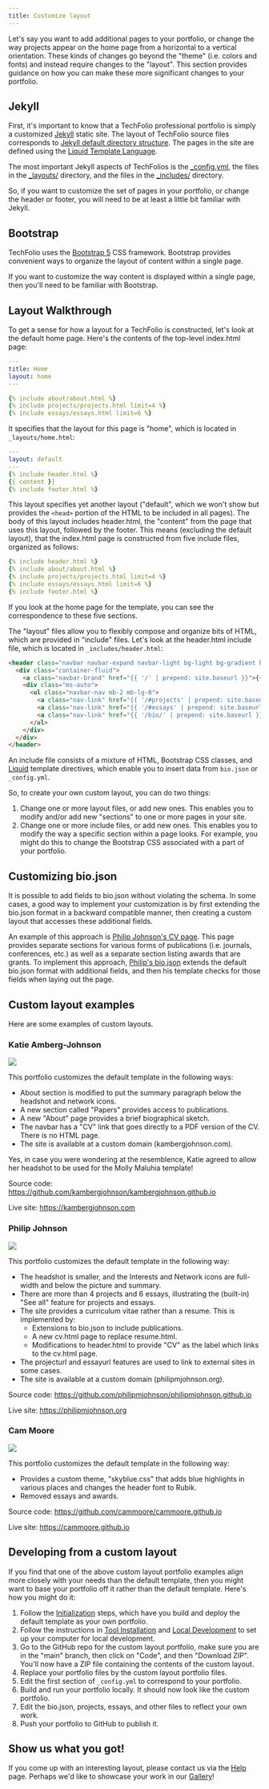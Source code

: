 ```yaml
---
title: Customize layout
---
```


Let's say you want to add additional pages to your portfolio, or change the way projects appear on the home page from a horizontal to a vertical orientation.  These kinds of changes go beyond the "theme" (i.e. colors and fonts) and instead require changes to the "layout".  This section provides guidance on how you can make these more significant changes to your portfolio.

## Jekyll

First, it's important to know that a TechFolio professional portfolio is simply a customized [Jekyll](https://jekyllrb.com/) static site.  The layout of TechFolio source files corresponds to [Jekyll default directory structure](https://jekyllrb.com/docs/structure/). The pages in the site are defined using the [Liquid Template Language](https://jekyllrb.com/docs/liquid/).

The most important Jekyll aspects of TechFolios is the [_config.yml](https://github.com/techfolios/template/blob/main/_config.yml), the files in the [_layouts/](https://github.com/techfolios/template/tree/main/_layouts) directory, and the files in the [_includes/](https://github.com/techfolios/template/tree/main/_includes) directory.

So, if you want to customize the set of pages in your portfolio, or change the header or footer, you will need to be at least a little bit familiar with Jekyll. 

## Bootstrap

TechFolio uses the [Bootstrap 5](https://getbootstrap.com/) CSS framework. Bootstrap provides convenient ways to organize the layout of content within a single page.

If you want to customize the way content is displayed within a single page, then you'll need to be familiar with Bootstrap.

## Layout Walkthrough

To get a sense for how a layout for a TechFolio is constructed, let's look at the default home page. Here's the contents of the top-level index.html page:

```yaml
---
title: Home
layout: home
---

{% include about/about.html %}
{% include projects/projects.html limit=4 %}
{% include essays/essays.html limit=6 %}
```

It specifies that the layout for this page is "home", which is located in `_layouts/home.html`:

```yaml
---
layout: default
---
{% include header.html %}
{{ content }}
{% include footer.html %}
```

This layout specifies yet another layout ("default", which we won't show but provides the `<head>` portion of the HTML to be included in all pages). The body of this layout includes header.html, the "content" from the page that uses this layout, followed by the footer.  This means (excluding the default layout), that the index.html page is constructed from five include files, organized as follows:

```yaml
{% include header.html %}
{% include about/about.html %}
{% include projects/projects.html limit=4 %}
{% include essays/essays.html limit=6 %}
{% include footer.html %}
```

If you look at the home page for the template, you can see the correspondence to these five sections.

The "layout" files allow you to flexibly compose and organize bits of HTML, which are provided in "include" files. Let's look at the header.html include file, which is located in `_includes/header.html`:

```html
<header class="navbar navbar-expand navbar-light bg-light bg-gradient border-bottom">
  <div class="container-fluid">
    <a class="navbar-brand" href="{{ '/' | prepend: site.baseurl }}">{{ site.data.bio.basics.name }}</a>
    <div class="ms-auto">
      <ul class="navbar-nav mb-2 mb-lg-0">
        <a class="nav-link" href="{{ '/#projects' | prepend: site.baseurl }}">Projects</a>
        <a class="nav-link" href="{{ '/#essays' | prepend: site.baseurl }}">Essays</a>
        <a class="nav-link" href="{{ '/bio/' | prepend: site.baseurl }}">Resume</a>
      </ul>
    </div>
  </div>
</header>
```

An include file consists of a mixture of HTML, Bootstrap CSS classes, and [Liquid](https://jekyllrb.com/docs/liquid/) template directives, which enable you to insert data from `bio.json` or `_config.yml`.

So, to create your own custom layout, you can do two things:

  1. Change one or more layout files, or add new ones. This enables you to modify and/or add new "sections" to one or more pages in your site.
  2. Change one or more include files, or add new ones. This enables you to modify the way a specific section within a page looks. For example, you might do this to change the Bootstrap CSS associated with a part of your portfolio.

## Customizing bio.json

It is possible to add fields to bio.json without violating the schema.  In some cases, a good way to implement your customization is by first extending the bio.json format in a backward compatible manner, then creating a custom layout that accesses these additional fields.

An example of this approach is [Philip Johnson's CV page](https://philipmjohnson.github.io/cv.html).  This page provides separate sections for various forms of publications (i.e. journals, conferences, etc.) as well as a separate section listing awards that are grants.  To implement this approach, [Philip's bio.json](https://github.com/philipmjohnson/philipmjohnson.github.io/blob/main/_data/bio.json) extends the default bio.json format with additional fields, and then his template checks for those fields when laying out the page.

## Custom layout examples

Here are some examples of custom layouts.

### Katie Amberg-Johnson

![](/img/gallery/kambergjohnson-com.png)

This portfolio customizes the default template in the following ways:

* About section is modified to put the summary paragraph below the headshot and network icons.
* A new section called "Papers" provides access to publications.
* A new "About" page provides a brief biographical sketch.
* The navbar has a "CV" link that goes directly to a PDF version of the CV. There is no HTML page.
* The site is available at a custom domain (kambergjohnson.com).

Yes, in case you were wondering at the resemblence, Katie agreed to allow her headshot to be used for the Molly Maluhia template!

Source code: https://github.com/kambergjohnson/kambergjohnson.github.io

Live site: https://kambergjohnson.com

### Philip Johnson

![](/img/gallery/philipmjohnson.png)

This portfolio customizes the default template in the following way:

* The headshot is smaller, and the Interests and Network icons are full-width and below the picture and summary.
* There are more than 4 projects and 6 essays, illustrating the (built-in) "See all" feature for projects and essays.
* The site provides a curriculum vitae rather than a resume. This is implemented by:
    * Extensions to bio.json to include publications.
    * A new cv.html page to replace resume.html.
    * Modifications to header.html to provide "CV" as the label which links to the cv.html page.
* The projecturl and essayurl features are used to link to external sites in some cases.
* The site is available at a custom domain (philipmjohnson.org).

Source code: https://github.com/philipmjohnson/philipmjohnson.github.io

Live site: https://philipmjohnson.org

### Cam Moore

![](/img/gallery/cammoore.png)

This portfolio customizes the default template in the following way:

* Provides a custom theme, "skyblue.css" that adds blue highlights in various places and changes the header font to Rubik.
* Removed essays and awards.

Source code: https://github.com/cammoore/cammoore.github.io

Live site: https://cammoore.github.io

## Developing from a custom layout

If you find that one of the above custom layout portfolio examples align more closely with your needs than the default template, then you might want to base your portfolio off it rather than the default template. Here's how you might do it:

  1. Follow the [Initialization](../quick-start/initialization) steps, which have you build and deploy the default template as your own portfolio.
  2. Follow the instructions in [Tool Installation](tool-installation) and [Local Development](local-development) to set up your computer for local development. 
  3. Go to the GitHub repo for the custom layout portfolio, make sure you are in the "main" branch, then click on "Code", and then "Download ZIP". You'll now have a ZIP file containing the contents of the custom layout. 
  4. Replace your portfolio files by the custom layout portfolio files. 
  5. Edit the first section of `_config.yml` to correspond to your portfolio.
  6. Build and run your portfolio locally. It should now look like the custom portfolio. 
  7. Edit the bio.json, projects, essays, and other files to reflect your own work.
  8. Push your portfolio to GitHub to publish it.

## Show us what you got!

If you come up with an interesting layout, please contact us via the [Help](../help) page. Perhaps we'd like to showcase your work in our [Gallery](../gallery.md)!
